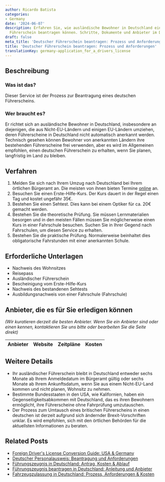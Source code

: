 ```yaml
---
author: Ricardo Batista
categories:
- Germany
date: '2024-06-07'
description: Erfahren Sie, wie ausländische Bewohner in Deutschland einen deutschen
  Führerschein beantragen können. Schritte, Dokumente und Anbieter im Detail erklärt.
draft: false
meta_title: 'Deutscher Führerschein beantragen: Prozess und Anforderungen'
title: 'Deutscher Führerschein beantragen: Prozess und Anforderungen'
translationKey: germany-application_for_a_drivers_license
---
```



## Beschreibung
### Was ist das?
Dieser Service ist der Prozess zur Beantragung eines deutschen Führerscheins.
### Wer braucht es?
Er richtet sich an ausländische Bewohner in Deutschland, insbesondere an diejenigen, die aus Nicht-EU-Ländern und einigen EU-Ländern umziehen, deren Führerscheine in Deutschland nicht automatisch anerkannt werden. Technisch gesehen können Bewohner von anerkannten Ländern ihre bestehenden Führerscheine frei verwenden, aber es wird im Allgemeinen empfohlen, einen deutschen Führerschein zu erhalten, wenn Sie planen, langfristig im Land zu bleiben.

## Verfahren
1. Melden Sie sich nach Ihrem Umzug nach Deutschland bei Ihrem örtlichen Bürgeramt an. Die meisten von ihnen bieten Termine [online](https://service.berlin.de/dienstleistung/120686/) an.
2. Besuchen Sie einen Erste-Hilfe-Kurs. Der Kurs dauert in der Regel einen Tag und kostet ungefähr 35€.
3. Bestehen Sie einen Sehtest. Dies kann bei einem Optiker für ca. 20€ gemacht werden.
4. Bestehen Sie die theoretische Prüfung. Sie müssen Lernmaterialien besorgen und in den meisten Fällen müssen Sie möglicherweise einen Kurs in einer Fahrschule besuchen. Suchen Sie in Ihrer Gegend nach Fahrschulen, um diesen Service zu erhalten.
5. Bestehen Sie die praktische Prüfung. Normalerweise beinhaltet dies obligatorische Fahrstunden mit einer anerkannten Schule.

## Erforderliche Unterlagen
- Nachweis des Wohnsitzes
- Reisepass
- Ausländischer Führerschein
- Bescheinigung vom Erste-Hilfe-Kurs
- Nachweis des bestandenen Sehtests
- Ausbildungsnachweis von einer Fahrschule (Fahrschule)

## Anbieter, die es für Sie erledigen können

_(Wir kuratieren derzeit die besten Anbieter. Wenn Sie ein Anbieter sind oder einen kennen, kontaktieren Sie uns bitte oder bearbeiten Sie die Seite direkt)_

| Anbieter | Website | Zeitpläne | Kosten |
| --------------- | --------------- | :-------------: | :-------------: |

## Weitere Details
- Ihr ausländischer Führerschein bleibt in Deutschland entweder sechs Monate ab Ihrem Anmeldedatum im Bürgeramt gültig oder sechs Monate ab Ihrem Ankunftsdatum, wenn Sie aus einem Nicht-EU-Land kommen und nicht planen, Wohnsitz zu nehmen.
- Bestimmte Bundesstaaten in den USA, wie Kalifornien, haben ein Gegenseitigkeitsabkommen mit Deutschland, das es ihren Bewohnern ermöglicht, ihre Führerscheine ohne Fahrprüfung umzutauschen.
- Der Prozess zum Umtausch eines britischen Führerscheins in einen deutschen ist derzeit aufgrund sich ändernder Brexit-Vorschriften unklar. Es wird empfohlen, sich mit den örtlichen Behörden für die aktuellsten Informationen zu beraten.
## Related Posts

- [Foreign Driver's License Conversion Guide: USA & Germany](https://tramitit.com/de/guides/germany/umschreibung_eines_auslandischen_fuhrerscheins/)
- [Deutscher Personalausweis: Beantragung und Anforderungen](https://tramitit.com/de/guides/germany/beantragung_eines_personalausweises/)
- [Führungszeugnis in Deutschland: Antrag, Kosten & Ablauf](https://tramitit.com/de/guides/germany/fuhrungszeugnis_online_beantragen/)
- [Führungszeugnis beantragen in Deutschland: Anleitung und Anbieter](https://tramitit.com/de/guides/germany/beantragung_eines_fuhrungszeugnisses/)
- [Fahrzeugzulassung in Deutschland: Prozess, Anforderungen & Kosten](https://tramitit.com/de/guides/germany/zulassung_eines_fahrzeugs/)